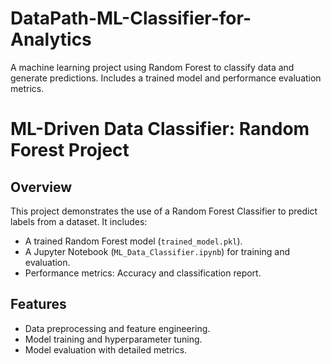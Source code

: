 # DataPath-ML-Classifier-for-Analytics
A machine learning project using Random Forest to classify data and generate predictions. Includes a trained model and performance evaluation metrics.

# ML-Driven Data Classifier: Random Forest Project
## Overview
This project demonstrates the use of a Random Forest Classifier to predict labels from a dataset. It includes:
- A trained Random Forest model (`trained_model.pkl`).
- A Jupyter Notebook (`ML_Data_Classifier.ipynb`) for training and evaluation.
- Performance metrics: Accuracy and classification report.

## Features
- Data preprocessing and feature engineering.
- Model training and hyperparameter tuning.
- Model evaluation with detailed metrics.
